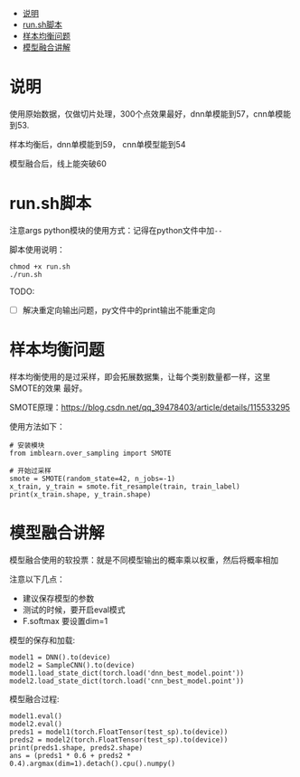 <!--ts-->
* [说明](#说明)
* [run.sh脚本](#runsh脚本)
* [样本均衡问题](#样本均衡问题)
* [模型融合讲解](#模型融合讲解)

<!-- Added by: mikizhu, at: 2021年 6月13日 星期日 00时13分06秒 CST -->

<!--te-->
# 说明

使用原始数据，仅做切片处理，300个点效果最好，dnn单模能到57，cnn单模能到53.

样本均衡后，dnn单模能到59， cnn单模型能到54

模型融合后，线上能突破60

# run.sh脚本

注意args python模块的使用方式：记得在python文件中加`--`

脚本使用说明：

```
chmod +x run.sh
./run.sh
```

TODO:
- [ ] 解决重定向输出问题，py文件中的print输出不能重定向

# 样本均衡问题

样本均衡使用的是过采样，即会拓展数据集，让每个类别数量都一样，这里SMOTE的效果
最好。

SMOTE原理：https://blog.csdn.net/qq_39478403/article/details/115533295

使用方法如下：

```
# 安装模块
from imblearn.over_sampling import SMOTE

# 开始过采样
smote = SMOTE(random_state=42, n_jobs=-1)
x_train, y_train = smote.fit_resample(train, train_label)
print(x_train.shape, y_train.shape)
```

# 模型融合讲解

模型融合使用的软投票：就是不同模型输出的概率乘以权重，然后将概率相加

注意以下几点：
- 建议保存模型的参数
- 测试的时候，要开启eval模式
- F.softmax 要设置dim=1

模型的保存和加载:
```
model1 = DNN().to(device)
model2 = SampleCNN().to(device)
model1.load_state_dict(torch.load('dnn_best_model.point'))
model2.load_state_dict(torch.load('cnn_best_model.point'))
```


模型融合过程:
```
model1.eval()
model2.eval()
preds1 = model1(torch.FloatTensor(test_sp).to(device))
preds2 = model2(torch.FloatTensor(test_sp).to(device))
print(preds1.shape, preds2.shape)
ans = (preds1 * 0.6 + preds2 * 0.4).argmax(dim=1).detach().cpu().numpy()
```



